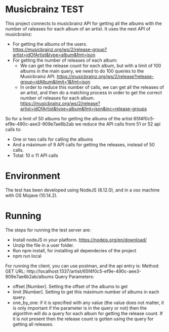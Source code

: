 # Musicbrainz TEST

This project connects to musicbrainz API for getting all the albums with the number of raleases for each album of an artist.
It uses the next API of musicbrainz:
- For getting the albums of the users.
https://musicbrainz.org/ws/2/release-group?artist=idOfArtist&type=album&fmt=json
- For getting the number of releases of each album:
	- We can get the release count for each album, but with a limit of 100 albums in the main query, we need to do 100 queries to the Musicbrainz API. https://musicbrainz.org/ws/2/release?release-group=idAlbum&limit=1&fmt=json
	- In order to reduce this number of calls, we can get all the releases of an artist, and then do a matching process in order to get the correct number of releases for each album. https://musicbrainz.org/ws/2/release?artist=idOfArtist&type=album&fmt=json&inc=release-groups

So for a limit of 50 albums for getting the albums of the artist 65f4f0c5-ef9e-490c-aee3-909e7ae6b2ab we reduce the API calls from 51 or 52 api calls to:
- One or two calls for calling the albums
- And a máximum of 9 API calls for getting the releases, instead of 50 calls.
- Total: 10 o 11 API calls

# Environment

The test has been developed using NodeJS (8.12.0), and in a osx machine with OS Mojave (10.14.2).

# Running

The steps for running the test server are:

- Install nodeJS in your platform. https://nodejs.org/en/download/
- Unzip the file in a user folder.
- Run npm install, for installing all dependecies of the project
- npm run local

For running the client, you can use postman, and the api entry is:
Method: GET
URL: http://localhost:1337/artist/65f4f0c5-ef9e-490c-aee3-909e7ae6b2ab/albums
Query Parameters:

- offset [Number]. Setting the offset of the albums to get
- limit [Number]. Setting to get this máximum number of albums in each query.
- one_by_one: if it is specified with any value (the value does not matter, it is only important if the parameter is in the query or not) then the algorithm will do a query for each album for getting the release count. If it is not present then the release count is gotten using the query for getting all releases.
